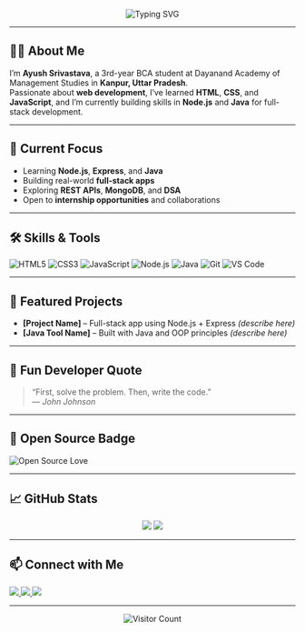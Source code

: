 <p align="center">
  <picture>
    <source media="(prefers-color-scheme: dark)" srcset="https://readme-typing-svg.herokuapp.com?font=Fira+Code&size=24&pause=1000&center=true&vCenter=true&width=600&color=58A6FF&lines=Hey+there!+I%27m+Ayush+Srivastava+👋;Web+Developer+%7C+BCA+Student+%7C+Node.js+%26+Java+Learner">
    <img src="https://readme-typing-svg.herokuapp.com?font=Fira+Code&size=24&pause=1000&center=true&vCenter=true&width=600&color=000000&lines=Hey+there!+I%27m+Ayush+Srivastava+👋;Web+Developer+%7C+BCA+Student+%7C+Node.js+%26+Java+Learner" alt="Typing SVG">
  </picture>
</p>

---

## 👨‍💻 About Me

I’m **Ayush Srivastava**, a 3rd-year BCA student at Dayanand Academy of Management Studies in **Kanpur, Uttar Pradesh**.  
Passionate about **web development**, I’ve learned **HTML**, **CSS**, and **JavaScript**, and I’m currently building skills in **Node.js** and **Java** for full-stack development.

---

## 🚀 Current Focus

- Learning **Node.js**, **Express**, and **Java**
- Building real-world **full-stack apps**
- Exploring **REST APIs**, **MongoDB**, and **DSA**
- Open to **internship opportunities** and collaborations

---

## 🛠️ Skills & Tools

![HTML5](https://img.shields.io/badge/HTML5-E34F26?style=flat-square&logo=html5&logoColor=white)
![CSS3](https://img.shields.io/badge/CSS3-1572B6?style=flat-square&logo=css3&logoColor=white)
![JavaScript](https://img.shields.io/badge/JavaScript-F7DF1E?style=flat-square&logo=javascript&logoColor=black)
![Node.js](https://img.shields.io/badge/Node.js-339933?style=flat-square&logo=node.js&logoColor=white)
![Java](https://img.shields.io/badge/Java-ED8B00?style=flat-square&logo=java&logoColor=white)
![Git](https://img.shields.io/badge/Git-F05032?style=flat-square&logo=git&logoColor=white)
![VS Code](https://img.shields.io/badge/VSCode-007ACC?style=flat-square&logo=visual-studio-code&logoColor=white)

---

## 💼 Featured Projects

- **[Project Name]** – Full-stack app using Node.js + Express *(describe here)*  
- **[Java Tool Name]** – Built with Java and OOP principles *(describe here)*

---

## 🧠 Fun Developer Quote

> “First, solve the problem. Then, write the code.”  
> — *John Johnson*

---

## 🏅 Open Source Badge

![Open Source Love](https://badges.frapsoft.com/os/v1/open-source.svg?v=103)

---

## 📈 GitHub Stats

<p align="center">
  <img src="https://github-readme-stats.vercel.app/api?username=ayusshs16&show_icons=true&theme=default#gh-light-mode-only" />
  <img src="https://github-readme-stats.vercel.app/api?username=ayusshs16&show_icons=true&theme=radical#gh-dark-mode-only" />
</p>

---

## 📫 Connect with Me

<p align="left">
  <a href="https://www.linkedin.com/in/ayusshs16/" target="_blank">
    <img src="https://img.shields.io/badge/LinkedIn-blue?style=flat-square&logo=linkedin&logoColor=white" />
  </a>
  <a href="mailto:ayushsrivastava1234@gmail.com">
    <img src="https://img.shields.io/badge/Gmail-red?style=flat-square&logo=gmail&logoColor=white" />
  </a>
  <a href="https://www.instagram.com/ayusshs16/" target="_blank">
    <img src="https://img.shields.io/badge/Instagram-%23E4405F?style=flat-square&logo=instagram&logoColor=white" />
  </a>
</p>

---

<p align="center">
  <img src="https://visitor-badge.laobi.icu/badge?page_id=ayusshs16.ayusshs16" alt="Visitor Count" />
</p>